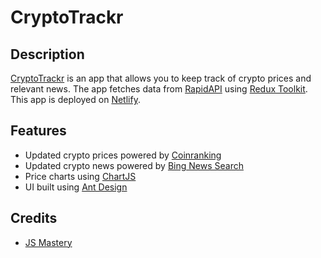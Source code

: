 # CryptoTrackr

## Description
[CryptoTrackr](https://cryptotrackr-01.netlify.app/) is an app that allows you to keep track of crypto prices and relevant news. The app fetches data from [RapidAPI](https://rapidapi.com/hub) using [Redux Toolkit](https://redux-toolkit.js.org/). This app is deployed on [Netlify](https://www.netlify.com/).

## Features
- Updated crypto prices powered by [Coinranking](https://rapidapi.com/Coinranking/api/coinranking1)
- Updated crypto news powered by [Bing News Search](https://rapidapi.com/microsoft-azure-org-microsoft-cognitive-services/api/bing-news-search1)
- Price charts using [ChartJS](https://react-chartjs-2.js.org/)
- UI built using [Ant Design](https://ant.design/)

## Credits
- [JS Mastery](https://github.com/adrianhajdin/project_cryptoverse)